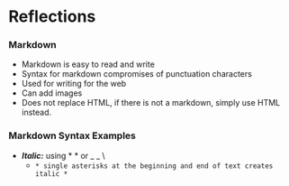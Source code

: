 # Reflections

### Markdown
- Markdown is easy to read and write
- Syntax for markdown compromises of punctuation characters
- Used for writing for the web
- Can add images
- Does not replace HTML, if there is not a markdown, simply use HTML instead.

### Markdown Syntax Examples

-  ***Italic:*** using \* * or _ _ \       
    -  ``` * single asterisks at the beginning and end of text creates italic * ```
  
